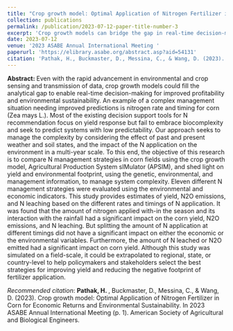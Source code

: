 ```yaml
---
title: "Crop growth model: Optimal Application of Nitrogen Fertilizer in Corn for Economic Returns and Environmental Sustainability"
collection: publications
permalink: /publication/2023-07-12-paper-title-number-3
excerpt: 'Crop growth models can bridge the gap in real-time decision-making for better profitability and sustainability, especially in complex scenarios like nitrogen management for corn. This study uses APSIM to evaluate various nitrogen strategies, highlighting their impact on yield, N2O emissions, and N leaching.'
date: 2023-07-12
venue: '2023 ASABE Annual International Meeting '
paperurl: 'https://elibrary.asabe.org/abstract.asp?aid=54131'
citation: 'Pathak, H., Buckmaster, D., Messina, C., & Wang, D. (2023). Crop growth model: Optimal Application of Nitrogen Fertilizer in Corn for Economic Returns and Environmental Sustainability. In 2023 ASABE Annual International Meeting (p. 1). American Society of Agricultural and Biological Engineers.'
---
```


<strong> Abstract: </strong>Even with the rapid advancement in environmental and crop sensing and transmission of data, crop growth models could fill the analytical gap to enable real-time decision-making for improved profitability and environmental sustainability. An example of a complex management situation needing improved predictions is nitrogen rate and timing for corn (Zea mays L.). Most of the existing decision support tools for N recommendation focus on yield response but fail to embrace biocomplexity and seek to predict systems with low predictability. Our approach seeks to manage the complexity by considering the effect of past and present weather and soil states, and the impact of the N application on the environment in a multi-year scale. To this end, the objective of this research is to compare N management strategies in corn fields using the crop growth model, Agricultural Production System sIMulator (APSIM), and shed light on yield and environmental footprint, using the genetic, environmental, and management information, to manage system complexity. Eleven different N management strategies were evaluated using the environmental and economic indicators. This study provides estimates of yield, N2O emissions, and N leaching based on the different rates and timings of N application. It was found that the amount of nitrogen applied with-in the season and its interaction with the rainfall had a significant impact on the corn yield, N2O emissions, and N leaching. But splitting the amount of N application at different timings did not have a significant impact on either the economic or the environmental variables. Furthermore, the amount of N leached or N2O emitted had a significant impact on corn yield. Although this study was simulated on a field-scale, it could be extrapolated to regional, state, or country-level to help policymakers and stakeholders select the best strategies for improving yield and reducing the negative footprint of fertilizer application.

*Recommended citation*: <strong>Pathak, H. </strong>, Buckmaster, D., Messina, C., & Wang, D. (2023). Crop growth model: Optimal Application of Nitrogen Fertilizer in Corn for Economic Returns and Environmental Sustainability. In 2023 ASABE Annual International Meeting (p. 1). American Society of Agricultural and Biological Engineers.